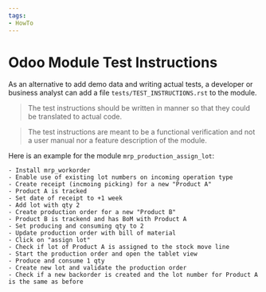 ```yaml
---
tags:
- HowTo
---
```

# Odoo Module Test Instructions

As an alternative to add demo data and writing actual tests, a developer or business analyst can add a file `tests/TEST_INSTRUCTIONS.rst` to the module. 

> The test instructions should be written in manner so that they could be translated to actual code.

> The test instructions are meant to be a functional verification and not a user manual nor a feature description of the module.

Here is an example for the module `mrp_production_assign_lot`:

```
- Install mrp_workorder
- Enable use of existing lot numbers on incoming operation type
- Create receipt (incmoing picking) for a new "Product A"
- Product A is tracked
- Set date of receipt to +1 week
- Add lot with qty 2
- Create production order for a new "Product B"
- Product B is trackend and has BoM with Product A
- Set producing and consuming qty to 2
- Update production order with bill of material
- Click on "assign lot"
- Check if lot of Product A is assigned to the stock move line
- Start the production order and open the tablet view
- Produce and consume 1 qty
- Create new lot and validate the production order
- Check if a new backorder is created and the lot number for Product A is the same as before
```